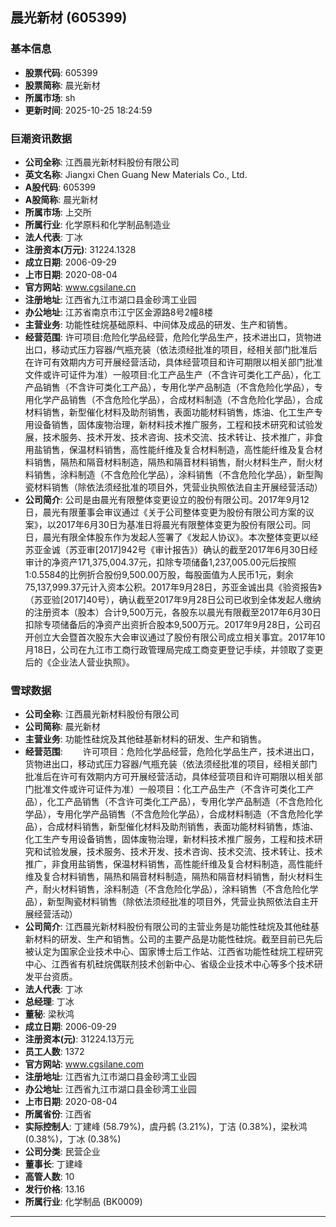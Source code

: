 ## 晨光新材 (605399)

### 基本信息

- **股票代码**: 605399
- **股票简称**: 晨光新材
- **所属市场**: sh
- **更新时间**: 2025-10-25 18:24:59

### 巨潮资讯数据

- **公司全称**: 江西晨光新材料股份有限公司
- **英文名称**: Jiangxi Chen Guang New Materials Co., Ltd.
- **A股代码**: 605399
- **A股简称**: 晨光新材
- **所属市场**: 上交所
- **所属行业**: 化学原料和化学制品制造业
- **法人代表**: 丁冰
- **注册资本(万元)**: 31224.1328
- **成立日期**: 2006-09-29
- **上市日期**: 2020-08-04
- **官方网站**: www.cgsilane.cn
- **注册地址**: 江西省九江市湖口县金砂湾工业园
- **办公地址**: 江苏省南京市江宁区金源路8号2幢8楼
- **主营业务**: 功能性硅烷基础原料、中间体及成品的研发、生产和销售。
- **经营范围**: 许可项目:危险化学品经营，危险化学品生产，技术进出口，货物进出口，移动式压力容器/气瓶充装（依法须经批准的项目，经相关部门批准后在许可有效期内方可开展经营活动，具体经营项目和许可期限以相关部门批准文件或许可证件为准）一般项目:化工产品生产（不含许可类化工产品），化工产品销售（不含许可类化工产品），专用化学产品制造（不含危险化学品），专用化学产品销售（不含危险化学品），合成材料制造（不含危险化学品），合成材料销售，新型催化材料及助剂销售，表面功能材料销售，炼油、化工生产专用设备销售，固体废物治理，新材料技术推广服务，工程和技术研究和试验发展，技术服务、技术开发、技术咨询、技术交流、技术转让、技术推广，非食用盐销售，保温材料销售，高性能纤维及复合材料制造，高性能纤维及复合材料销售，隔热和隔音材料制造，隔热和隔音材料销售，耐火材料生产，耐火材料销售，涂料制造（不含危险化学品），涂料销售（不含危险化学品），新型陶瓷材料销售（除依法须经批准的项目外，凭营业执照依法自主开展经营活动）
- **公司简介**: 公司是由晨光有限整体变更设立的股份有限公司。2017年9月12日，晨光有限董事会审议通过《关于公司整体变更为股份有限公司方案的议案》，以2017年6月30日为基准日将晨光有限整体变更为股份有限公司。同日，晨光有限全体股东作为发起人签署了《发起人协议》。本次整体变更以经苏亚金诚（苏亚审[2017]942号《审计报告》）确认的截至2017年6月30日经审计的净资产171,375,004.37元，扣除专项储备1,237,005.00元后按照1:0.5584的比例折合股份9,500.00万股，每股面值为人民币1元，剩余75,137,999.37元计入资本公积。2017年9月28日，苏亚金诚出具《验资报告》（苏亚验[2017]40号），确认截至2017年9月28日公司已收到全体发起人缴纳的注册资本（股本）合计9,500万元，各股东以晨光有限截至2017年6月30日扣除专项储备后的净资产出资折合股本9,500万元。2017年9月28日，公司召开创立大会暨首次股东大会审议通过了股份有限公司成立相关事宜。2017年10月18日，公司在九江市工商行政管理局完成工商变更登记手续，并领取了变更后的《企业法人营业执照》。

### 雪球数据

- **公司全称**: 江西晨光新材料股份有限公司
- **公司简称**: 晨光新材
- **主营业务**: 功能性硅烷及其他硅基新材料的研发、生产和销售。
- **经营范围**: 　　许可项目：危险化学品经营，危险化学品生产，技术进出口，货物进出口，移动式压力容器/气瓶充装（依法须经批准的项目，经相关部门批准后在许可有效期内方可开展经营活动，具体经营项目和许可期限以相关部门批准文件或许可证件为准）一般项目：化工产品生产（不含许可类化工产品），化工产品销售（不含许可类化工产品），专用化学产品制造（不含危险化学品），专用化学产品销售（不含危险化学品），合成材料制造（不含危险化学品），合成材料销售，新型催化材料及助剂销售，表面功能材料销售，炼油、化工生产专用设备销售，固体废物治理，新材料技术推广服务，工程和技术研究和试验发展，技术服务、技术开发、技术咨询、技术交流、技术转让、技术推广，非食用盐销售，保温材料销售，高性能纤维及复合材料制造，高性能纤维及复合材料销售，隔热和隔音材料制造，隔热和隔音材料销售，耐火材料生产，耐火材料销售，涂料制造（不含危险化学品），涂料销售（不含危险化学品），新型陶瓷材料销售（除依法须经批准的项目外，凭营业执照依法自主开展经营活动）
- **公司简介**: 江西晨光新材料股份有限公司的主营业务是功能性硅烷及其他硅基新材料的研发、生产和销售。公司的主要产品是功能性硅烷。截至目前已先后被认定为国家企业技术中心、国家博士后工作站、江西省功能性硅烷工程研究中心、江西省有机硅烷偶联剂技术创新中心、省级企业技术中心等多个技术研发平台资质。
- **法人代表**: 丁冰
- **总经理**: 丁冰
- **董秘**: 梁秋鸿
- **成立日期**: 2006-09-29
- **注册资本(元)**: 31224.13万元
- **员工人数**: 1372
- **官方网站**: www.cgsilane.com
- **注册地址**: 江西省九江市湖口县金砂湾工业园
- **办公地址**: 江西省九江市湖口县金砂湾工业园
- **上市日期**: 2020-08-04
- **所属省份**: 江西省
- **实际控制人**: 丁建峰 (58.79%)，虞丹鹤 (3.21%)，丁洁 (0.38%)，梁秋鸿 (0.38%)，丁冰 (0.38%)
- **公司分类**: 民营企业
- **董事长**: 丁建峰
- **高管人数**: 10
- **发行价格**: 13.16
- **所属行业**: 化学制品 (BK0009)

---
